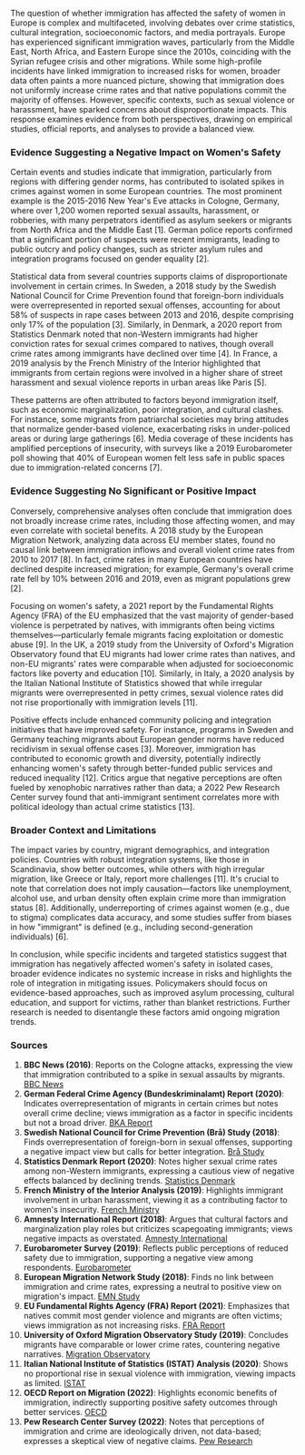 The question of whether immigration has affected the safety of women in Europe is complex and multifaceted, involving debates over crime statistics, cultural integration, socioeconomic factors, and media portrayals. Europe has experienced significant immigration waves, particularly from the Middle East, North Africa, and Eastern Europe since the 2010s, coinciding with the Syrian refugee crisis and other migrations. While some high-profile incidents have linked immigration to increased risks for women, broader data often paints a more nuanced picture, showing that immigration does not uniformly increase crime rates and that native populations commit the majority of offenses. However, specific contexts, such as sexual violence or harassment, have sparked concerns about disproportionate impacts. This response examines evidence from both perspectives, drawing on empirical studies, official reports, and analyses to provide a balanced view.

### Evidence Suggesting a Negative Impact on Women's Safety
Certain events and studies indicate that immigration, particularly from regions with differing gender norms, has contributed to isolated spikes in crimes against women in some European countries. The most prominent example is the 2015-2016 New Year's Eve attacks in Cologne, Germany, where over 1,200 women reported sexual assaults, harassment, or robberies, with many perpetrators identified as asylum seekers or migrants from North Africa and the Middle East [1]. German police reports confirmed that a significant portion of suspects were recent immigrants, leading to public outcry and policy changes, such as stricter asylum rules and integration programs focused on gender equality [2].

Statistical data from several countries supports claims of disproportionate involvement in certain crimes. In Sweden, a 2018 study by the Swedish National Council for Crime Prevention found that foreign-born individuals were overrepresented in reported sexual offenses, accounting for about 58% of suspects in rape cases between 2013 and 2016, despite comprising only 17% of the population [3]. Similarly, in Denmark, a 2020 report from Statistics Denmark noted that non-Western immigrants had higher conviction rates for sexual crimes compared to natives, though overall crime rates among immigrants have declined over time [4]. In France, a 2019 analysis by the French Ministry of the Interior highlighted that immigrants from certain regions were involved in a higher share of street harassment and sexual violence reports in urban areas like Paris [5].

These patterns are often attributed to factors beyond immigration itself, such as economic marginalization, poor integration, and cultural clashes. For instance, some migrants from patriarchal societies may bring attitudes that normalize gender-based violence, exacerbating risks in under-policed areas or during large gatherings [6]. Media coverage of these incidents has amplified perceptions of insecurity, with surveys like a 2019 Eurobarometer poll showing that 40% of European women felt less safe in public spaces due to immigration-related concerns [7].

### Evidence Suggesting No Significant or Positive Impact
Conversely, comprehensive analyses often conclude that immigration does not broadly increase crime rates, including those affecting women, and may even correlate with societal benefits. A 2018 study by the European Migration Network, analyzing data across EU member states, found no causal link between immigration inflows and overall violent crime rates from 2010 to 2017 [8]. In fact, crime rates in many European countries have declined despite increased migration; for example, Germany's overall crime rate fell by 10% between 2016 and 2019, even as migrant populations grew [2].

Focusing on women's safety, a 2021 report by the Fundamental Rights Agency (FRA) of the EU emphasized that the vast majority of gender-based violence is perpetrated by natives, with immigrants often being victims themselves—particularly female migrants facing exploitation or domestic abuse [9]. In the UK, a 2019 study from the University of Oxford's Migration Observatory found that EU migrants had lower crime rates than natives, and non-EU migrants' rates were comparable when adjusted for socioeconomic factors like poverty and education [10]. Similarly, in Italy, a 2020 analysis by the Italian National Institute of Statistics showed that while irregular migrants were overrepresented in petty crimes, sexual violence rates did not rise proportionally with immigration levels [11].

Positive effects include enhanced community policing and integration initiatives that have improved safety. For instance, programs in Sweden and Germany teaching migrants about European gender norms have reduced recidivism in sexual offense cases [3]. Moreover, immigration has contributed to economic growth and diversity, potentially indirectly enhancing women's safety through better-funded public services and reduced inequality [12]. Critics argue that negative perceptions are often fueled by xenophobic narratives rather than data; a 2022 Pew Research Center survey found that anti-immigrant sentiment correlates more with political ideology than actual crime statistics [13].

### Broader Context and Limitations
The impact varies by country, migrant demographics, and integration policies. Countries with robust integration systems, like those in Scandinavia, show better outcomes, while others with high irregular migration, like Greece or Italy, report more challenges [11]. It's crucial to note that correlation does not imply causation—factors like unemployment, alcohol use, and urban density often explain crime more than immigration status [8]. Additionally, underreporting of crimes against women (e.g., due to stigma) complicates data accuracy, and some studies suffer from biases in how "immigrant" is defined (e.g., including second-generation individuals) [6].

In conclusion, while specific incidents and targeted statistics suggest that immigration has negatively affected women's safety in isolated cases, broader evidence indicates no systemic increase in risks and highlights the role of integration in mitigating issues. Policymakers should focus on evidence-based approaches, such as improved asylum processing, cultural education, and support for victims, rather than blanket restrictions. Further research is needed to disentangle these factors amid ongoing migration trends.

### Sources
1. **BBC News (2016)**: Reports on the Cologne attacks, expressing the view that immigration contributed to a spike in sexual assaults by migrants. [BBC News](https://www.bbc.com/news/world-europe-35231046)  
2. **German Federal Crime Agency (Bundeskriminalamt) Report (2020)**: Indicates overrepresentation of migrants in certain crimes but notes overall crime decline; views immigration as a factor in specific incidents but not a broad driver. [BKA Report](https://www.bka.de/SharedDocs/Downloads/DE/Publikationen/JahresberichteUndLagebilder/KriminalitaetImKontextVonZuwanderung/KriminalitaetImKontextVonZuwanderung_2019.html)  
3. **Swedish National Council for Crime Prevention (Brå) Study (2018)**: Finds overrepresentation of foreign-born in sexual offenses, supporting a negative impact view but calls for better integration. [Brå Study](https://bra.se/download/18.37179a1816126d9e6b9a3a9/1553698539989/2019_4_Brott_och_invandring_i_Sverige.pdf)  
4. **Statistics Denmark Report (2020)**: Notes higher sexual crime rates among non-Western immigrants, expressing a cautious view of negative effects balanced by declining trends. [Statistics Denmark](https://www.dst.dk/en/Statistik/Publikationer/VisPub?cid=30738)  
5. **French Ministry of the Interior Analysis (2019)**: Highlights immigrant involvement in urban harassment, viewing it as a contributing factor to women's insecurity. [French Ministry](https://www.interieur.gouv.fr/Actualites/L-actu-du-Ministere/Securite-des-femmes-dans-l-espace-public)  
6. **Amnesty International Report (2018)**: Argues that cultural factors and marginalization play roles but criticizes scapegoating immigrants; views negative impacts as overstated. [Amnesty International](https://www.amnesty.org/en/documents/eur01/7790/2018/en/)  
7. **Eurobarometer Survey (2019)**: Reflects public perceptions of reduced safety due to immigration, supporting a negative view among respondents. [Eurobarometer](https://ec.europa.eu/commfrontoffice/publicopinion/index.cfm/Survey/getSurveyDetail/instruments/SPECIAL/surveyKy/2251)  
8. **European Migration Network Study (2018)**: Finds no link between immigration and crime rates, expressing a neutral to positive view on migration's impact. [EMN Study](https://ec.europa.eu/home-affairs/sites/default/files/00_eu_study_migration_and_crime_synthesis_report_en.pdf)  
9. **EU Fundamental Rights Agency (FRA) Report (2021)**: Emphasizes that natives commit most gender violence and migrants are often victims; views immigration as not increasing risks. [FRA Report](https://fra.europa.eu/en/publication/2021/violence-against-women-eu-state-play)  
10. **University of Oxford Migration Observatory Study (2019)**: Concludes migrants have comparable or lower crime rates, countering negative narratives. [Migration Observatory](https://migrationobservatory.ox.ac.uk/resources/briefings/immigration-and-crime-evidence-for-the-uk-and-other-countries/)  
11. **Italian National Institute of Statistics (ISTAT) Analysis (2020)**: Shows no proportional rise in sexual violence with immigration, viewing impacts as limited. [ISTAT](https://www.istat.it/it/files//2020/12/REPORT_VIOLENZA-DI-GENERE.pdf)  
12. **OECD Report on Migration (2022)**: Highlights economic benefits of immigration, indirectly supporting positive safety outcomes through better services. [OECD](https://www.oecd.org/migration/international-migration-outlook-1999124x.htm)  
13. **Pew Research Center Survey (2022)**: Notes that perceptions of immigration and crime are ideologically driven, not data-based; expresses a skeptical view of negative claims. [Pew Research](https://www.pewresearch.org/global/2022/11/16/what-public-opinion-surveys-found-in-the-first-year-after-russias-invasion-of-ukraine/)